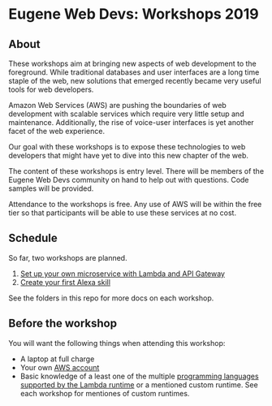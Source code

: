 # Eugene Web Devs: Workshops 2019

## About

These workshops aim at bringing new aspects of web development to the foreground. While traditional databases and user interfaces are a long time staple of the web, new solutions that emerged recently became very useful tools for web developers.

Amazon Web Services (AWS) are pushing the boundaries of web development with scalable services which require very little setup and maintenance. Additionally, the rise of voice-user interfaces is yet another facet of the web experience.

Our goal with these workshops is to expose these technologies to web developers that might have yet to dive into this new chapter of the web.

The content of these workshops is entry level. There will be members of the Eugene Web Devs community on hand to help out with questions. Code samples will be provided.

Attendance to the workshops is free. Any use of AWS will be within the free tier so that participants will be able to use these services at no cost.

## Schedule

So far, two workshops are planned.
1. [Set up your own microservice with Lambda and API Gateway](./microservice)
2. [Create your first Alexa skill](./alexa)

See the folders in this repo for more docs on each workshop.

## Before the workshop

You will want the following things when attending this workshop:

* A laptop at full charge
* Your own [AWS account](https://aws.amazon.com/premiumsupport/knowledge-center/create-and-activate-aws-account/)
* Basic knowledge of a least one of the multiple [programming languages supported by the Lambda runtime](https://docs.aws.amazon.com/lambda/latest/dg/lambda-runtimes.html) or a mentioned custom runtime. See each workshop for mentiones of custom runtimes.